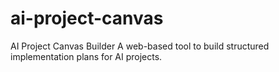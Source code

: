 # ai-project-canvas
AI Project Canvas Builder A web-based tool to build structured implementation plans for AI projects.
